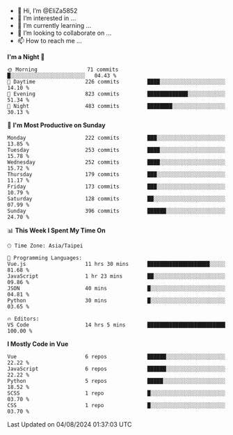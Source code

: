 - 👋 Hi, I’m @EliZa5852
- 👀 I’m interested in ...
- 🌱 I’m currently learning ...
- 💞️ I’m looking to collaborate on ...
- 📫 How to reach me ...

<!--START_SECTION:waka-->
**I'm a Night 🦉** 

```text
🌞 Morning                71 commits          █░░░░░░░░░░░░░░░░░░░░░░░░   04.43 % 
🌆 Daytime                226 commits         ████░░░░░░░░░░░░░░░░░░░░░   14.10 % 
🌃 Evening                823 commits         █████████████░░░░░░░░░░░░   51.34 % 
🌙 Night                  483 commits         ████████░░░░░░░░░░░░░░░░░   30.13 % 
```
📅 **I'm Most Productive on Sunday** 

```text
Monday                   222 commits         ███░░░░░░░░░░░░░░░░░░░░░░   13.85 % 
Tuesday                  253 commits         ████░░░░░░░░░░░░░░░░░░░░░   15.78 % 
Wednesday                252 commits         ████░░░░░░░░░░░░░░░░░░░░░   15.72 % 
Thursday                 179 commits         ███░░░░░░░░░░░░░░░░░░░░░░   11.17 % 
Friday                   173 commits         ███░░░░░░░░░░░░░░░░░░░░░░   10.79 % 
Saturday                 128 commits         ██░░░░░░░░░░░░░░░░░░░░░░░   07.99 % 
Sunday                   396 commits         ██████░░░░░░░░░░░░░░░░░░░   24.70 % 
```


📊 **This Week I Spent My Time On** 

```text
🕑︎ Time Zone: Asia/Taipei

💬 Programming Languages: 
Vue.js                   11 hrs 30 mins      ████████████████████░░░░░   81.68 % 
JavaScript               1 hr 23 mins        ██░░░░░░░░░░░░░░░░░░░░░░░   09.86 % 
JSON                     40 mins             █░░░░░░░░░░░░░░░░░░░░░░░░   04.81 % 
Python                   30 mins             █░░░░░░░░░░░░░░░░░░░░░░░░   03.65 % 

🔥 Editors: 
VS Code                  14 hrs 5 mins       █████████████████████████   100.00 % 
```

**I Mostly Code in Vue** 

```text
Vue                      6 repos             ██████░░░░░░░░░░░░░░░░░░░   22.22 % 
JavaScript               6 repos             ██████░░░░░░░░░░░░░░░░░░░   22.22 % 
Python                   5 repos             █████░░░░░░░░░░░░░░░░░░░░   18.52 % 
SCSS                     1 repo              █░░░░░░░░░░░░░░░░░░░░░░░░   03.70 % 
CSS                      1 repo              █░░░░░░░░░░░░░░░░░░░░░░░░   03.70 % 
```




 Last Updated on 04/08/2024 01:37:03 UTC
<!--END_SECTION:waka-->

